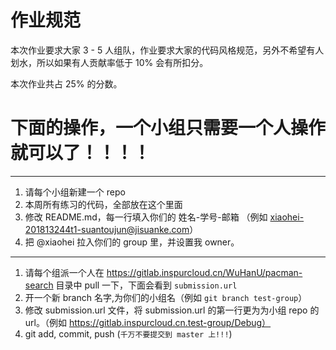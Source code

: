 # 作业规范


本次作业要求大家 3 - 5 人组队，作业要求大家的代码风格规范，另外不希望有人划水，所以如果有人贡献率低于 10% 会有所扣分。

本次作业共占 25% 的分数。


# 下面的操作，一个小组只需要一个人操作就可以了！！！！


---

1. 请每个小组新建一个 repo
2. 本周所有练习的代码，全部放在这个里面
3. 修改 README.md，每一行填入你们的 姓名-学号-邮箱 （例如 xiaohei-201813244t1-suantoujun@jisuanke.com）
4. 把 @xiaohei 拉入你们的 group 里，并设置我 owner。

---


1. 请每个组派一个人在 https://gitlab.inspurcloud.cn/WuHanU/pacman-search 目录中 pull 一下，下面会看到 `submission.url`
2. 开一个新 branch 名字,为你们的小组名（例如 `git branch test-group`）  
4. 修改 submission.url 文件，将 submission.url 的第一行更为为小组 repo 的 url。（例如 https://gitlab.inspurcloud.cn.test-group/Debug）
5. git add, commit, push (`千万不要提交到 master 上!!!`)



